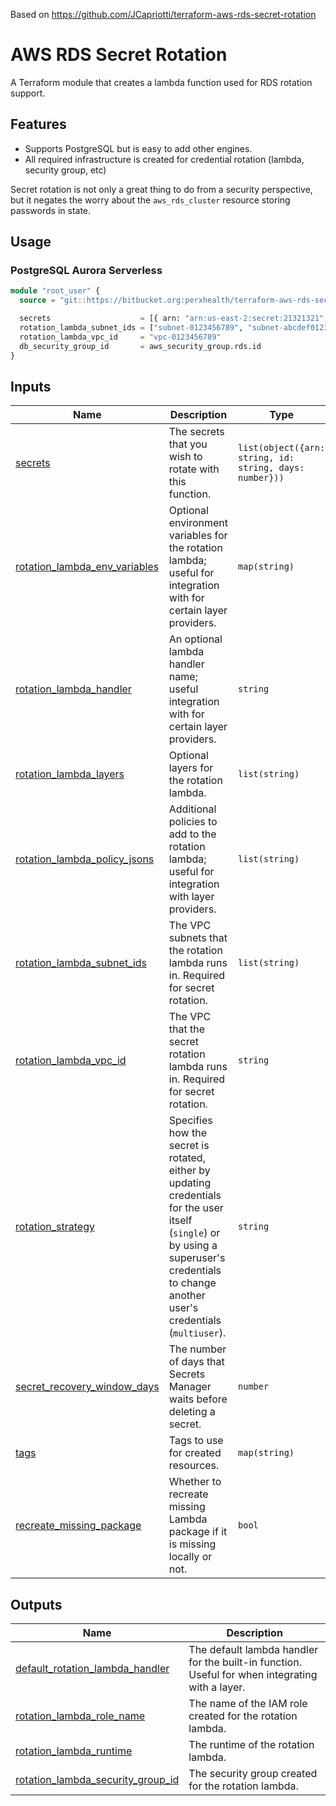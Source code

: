 Based on https://github.com/JCapriotti/terraform-aws-rds-secret-rotation

# AWS RDS Secret Rotation

A Terraform module that creates a lambda function used for RDS rotation support.

## Features

* Supports PostgreSQL but is easy to add other engines.
* All required infrastructure is created for credential rotation (lambda, security group, etc)

Secret rotation is not only a great thing to do from a security perspective, but it negates the worry about the 
`aws_rds_cluster` resource storing passwords in state.

## Usage

### PostgreSQL Aurora Serverless

```terraform
module "root_user" {
  source = "git::https://bitbucket.org:perxhealth/terraform-aws-rds-secret-rotation-function"

  secrets                    = [{ arn: "arn:us-east-2:secret:21321321", id: "12321312", days: 7 }]
  rotation_lambda_subnet_ids = ["subnet-0123456789", "subnet-abcdef0123"]
  rotation_lambda_vpc_id     = "vpc-0123456789"
  db_security_group_id       = aws_security_group.rds.id
}
```

## Inputs

| Name                                                                                                                     | Description                                                                                                                                                                                  | Type           | Default | Required |
|--------------------------------------------------------------------------------------------------------------------------|----------------------------------------------------------------------------------------------------------------------------------------------------------------------------------------------|----------------|---------|:--------:|
| <a name="input_secrets"></a> [secrets](#input_secrets)                                                                   | The secrets that you wish to rotate with this function.                                                                                                                                      | `list(object({arn: string, id: string, days: number}))`  | `null`  |   yes    |
| <a name="input_rotation_lambda_env_variables"></a> [rotation_lambda_env_variables](#input_rotation_lambda_env_variables) | Optional environment variables for the rotation lambda; useful for integration with for certain layer providers.                                                                             | `map(string)`  | `{}`    |    no    |
| <a name="input_rotation_lambda_handler"></a> [rotation_lambda_handler](#input_rotation_lambda_handler)                   | An optional lambda handler name; useful integration with for certain layer providers.                                                                                                        | `string`       | `null`  |    no    |
| <a name="input_rotation_lambda_layers"></a> [rotation_lambda_layers](#input_rotation_lambda_layers)                      | Optional layers for the rotation lambda.                                                                                                                                                     | `list(string)` | `null`  |    no    |
| <a name="input_rotation_lambda_policy_jsons"></a> [rotation_lambda_policy_jsons](#input_rotation_lambda_policy_jsons)    | Additional policies to add to the rotation lambda; useful for integration with layer providers.                                                                                              | `list(string)` | `[]`    |    no    |
| <a name="input_rotation_lambda_subnet_ids"></a> [rotation_lambda_subnet_ids](#input_rotation_lambda_subnet_ids)          | The VPC subnets that the rotation lambda runs in. Required for secret rotation.                                                                                                              | `list(string)` | `[]`    |    no    |
| <a name="input_rotation_lambda_vpc_id"></a> [rotation_lambda_vpc_id](#input_rotation_lambda_vpc_id)                      | The VPC that the secret rotation lambda runs in. Required for secret rotation.                                                                                                               | `string`       | null    |    no    |
| <a name="input_rotation_strategy"></a> [rotation_strategy](#input_rotation_strategy)                                     | Specifies how the secret is rotated, either by updating credentials for the user itself (`single`) or by using a superuser's credentials to change another user's credentials (`multiuser`). | `string`       | `single` |    no    |
| <a name="input_secret_recovery_window_days"></a> [secret_recovery_window_days](#input_secret_recovery_window_days)       | The number of days that Secrets Manager waits before deleting a secret.                                                                                                                      | `number`       | `0`     |    no    |
| <a name="input_tags"></a> [tags](#input_tags)                                                                            | Tags to use for created resources.                                                                                                                                                           | `map(string)`  | `{}`    |    no    |
| <a name="input_recreate_missing_package"></a> [recreate_missing_package](#input_recreate_missing_package)                | Whether to recreate missing Lambda package if it is missing locally or not.                                                                                                                  | `bool`         | true    |    no    |

## Outputs

| Name | Description |
|------|-------------|
| <a name="output_default_rotation_lambda_handler"></a> [default_rotation_lambda_handler](#output_default_rotation_lambda_handler) | The default lambda handler for the built-in function. Useful for when integrating with a layer. |
| <a name="output_rotation_lambda_role_name"></a> [rotation_lambda_role_name](#output_rotation_lambda_role_name) | The name of the IAM role created for the rotation lambda. |
| <a name="output_rotation_lambda_runtime"></a> [rotation_lambda_runtime](#output_rotation_lambda_runtime) | The runtime of the rotation lambda. |
| <a name="output_rotation_lambda_security_group_id"></a> [rotation_lambda_security_group_id](#output_rotation_lambda_security_group_id) | The security group created for the rotation lambda. |
